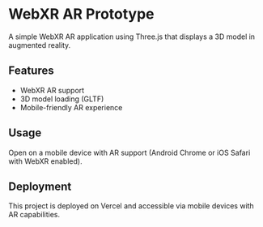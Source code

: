 # WebXR AR Prototype

A simple WebXR AR application using Three.js that displays a 3D model in augmented reality.

## Features
- WebXR AR support
- 3D model loading (GLTF)
- Mobile-friendly AR experience

## Usage
Open on a mobile device with AR support (Android Chrome or iOS Safari with WebXR enabled).

## Deployment
This project is deployed on Vercel and accessible via mobile devices with AR capabilities.